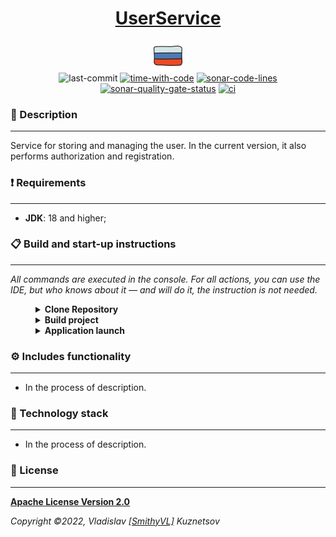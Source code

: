 <!--suppress HtmlDeprecatedAttribute -->
<div align="center">
    <h1>
        <a href="https://hogwartsschoolofmagic.github.io/UserService/">UserService</a>
    </h1>
</div>

<div align="center">
    <a href="https://github.com/HogwartsSchoolOfMagic/UserService/blob/master/docs/README.md">
        <img alt="russian-version" src="https://raw.githubusercontent.com/HogwartsSchoolOfMagic/UserService/master/assets/languages/russian.png"/>
    </a>
</div>

<div align="center">
    <img src="https://img.shields.io/github/last-commit/HogwartsSchoolOfMagic/UserService" height="25" alt="last-commit" />
    <a href="https://wakatime.com/@SmithyVL"><img src="https://wakatime.com/badge/github/HogwartsSchoolOfMagic/UserService.svg" height="25" alt="time-with-code" /></a>
    <a href="https://sonarcloud.io/code?id=HogwartsSchoolOfMagic_UserService"><img src="https://sonarcloud.io/api/project_badges/measure?project=HogwartsSchoolOfMagic_UserService&metric=ncloc" height="25" alt="sonar-code-lines" /></a>
    <a href="https://sonarcloud.io/summary/new_code?id=HogwartsSchoolOfMagic_UserService"><img src="https://sonarcloud.io/api/project_badges/measure?project=HogwartsSchoolOfMagic_UserService&metric=alert_status" height="25" alt="sonar-quality-gate-status" /></a>
    <a href="https://github.com/HogwartsSchoolOfMagic/UserService/actions/workflows/ci.yml"><img src="https://github.com/HogwartsSchoolOfMagic/UserService/actions/workflows/ci.yml/badge.svg" height="25" alt="ci" /></a>
</div>

### 📖 Description

___

Service for storing and managing the user. In the current version, it also performs authorization and registration.

### ❗ Requirements

___

* **JDK**: 18 and higher;

### 📋 Build and start-up instructions

___

*All commands are executed in the console. For all actions, you can use the IDE, but who knows about it — and
will do it, the instruction is not needed.*

<details style="margin-left: 40px">	
   <summary><b>Clone Repository</b></summary>

1. Create a folder: `mkdir GitProjects` (the folder name can be anything, but you will need to continue to use only it);
2. Go to the folder: `cd GitProjects`;
3. Cloning a repository: `git clone https://github.com/HogwartsSchoolOfMagic/UserService.git`;
4. Go to the folder: `cd UserService`;
5. Complete.

</details>

<details style="margin-left: 40px">	
   <summary><b>Build project</b></summary>

Inside the folder: <code>UserService</code>, you need to run the command: <code>mvn clean install</code>.
</details>

<details style="margin-left: 40px">	
   <summary><b>Application launch</b></summary>

After building the application, execute the command: <code>mvn spring-boot:run</code>. <b>Default port: 8777</b>.
</details>

### ⚙ Includes functionality

___

- In the process of description.

### 🔨 Technology stack

___

- In the process of description.

### 🎫 License

___

**[Apache License Version 2.0](https://github.com/HogwartsSchoolOfMagic/UserService/blob/master/LICENSE)**

_Copyright ©2022, Vladislav [[SmithyVL]](https://github.com/SmithyVL) Kuznetsov_